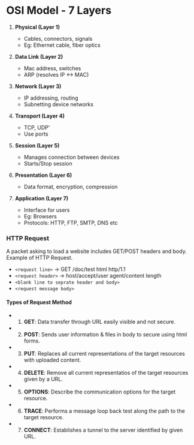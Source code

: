 # OSI Model - 7 Layers 

1. **Physical (Layer 1)**
   - Cables, connectors, signals 
   - Eg: Ethernet cable, fiber optics
2. **Data Link (Layer 2)**
   - Mac address, switches 
   - ARP (resolves IP <-> MAC)
  
3. **Network (Layer 3)**
   - IP addressing, routing 
   - Subnetting device networks 
  
4. **Transport (Layer 4)**
   - TCP, UDP'
   - Use ports 
  
5. **Session (Layer 5)**
   - Manages connection between devices
   - Starts/Stop session

6. **Presentation (Layer 6)**
   - Data format, encryption, compression
  

7. **Application (Layer 7)**
   - Interface for users
   - Eg: Browsers
   - Protocols: HTTP, FTP, SMTP, DNS etc


### HTTP Request
A packet asking to load a website includes GET/POST headers and body. Example of HTTP Request.
- `<request line>` -> GET /doc/test html http/1.1
- `<request header>` -> host/accept/user agent/content length
- `<blank line to seprate header and body>`
- `<request message body>`

#### Types of Request Method
- 1. **GET**: Data transfer through URL easily visible and not secure.
- 2. **POST**: Sends user information & files in body to secure using html forms.
- 3. **PUT**: Replaces all current representations of the target resources with uploaded content.
- 4. **DELETE**: Remove all current representatios of the target resources given by a URL.
- 5. **OPTIONS**: Describe the communication options for the target resource.
- 6. **TRACE**: Performs a message loop back test along the path to the target resource.
- 7. **CONNECT**: Establishes a tunnel to the server identified by given URL.
 
